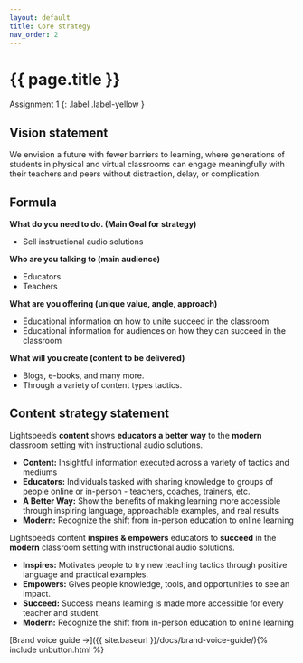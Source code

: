 ```yaml
---
layout: default
title: Core strategy
nav_order: 2
---
```


# {{ page.title }} 

Assignment 1
{: .label .label-yellow }

## Vision statement 
We envision a future with fewer barriers to learning, where generations of students in physical and virtual classrooms can engage meaningfully with their teachers and peers without distraction, delay, or complication.

## Formula

**What do you need to do. (Main Goal for strategy)**

- Sell instructional audio solutions

**Who are you talking to (main audience)**

- Educators
- Teachers

**What are you offering (unique value, angle, approach)**

- Educational information on how to unite succeed in the classroom
- Educational information for audiences on how they can succeed in the classroom 

**What will you create (content to be delivered)**
- Blogs, e-books, and many more. 
- Through a variety of content types tactics. 

## Content strategy statement

Lightspeed’s **content** shows **educators a better way** to the **modern** classroom setting with instructional audio solutions. 
- **Content:** Insightful information executed across a variety of tactics and mediums
- **Educators:** Individuals tasked with sharing knowledge to groups of people online or in-person - teachers, coaches, trainers, etc. 
- **A Better Way:** Show the benefits of making learning more accessible through inspiring language, approachable examples, and real results
- **Modern:** Recognize the shift from in-person education to online learning


Lightspeeds content **inspires & empowers** educators to **succeed** in the **modern** classroom setting with instructional audio solutions. 

- **Inspires:** Motivates people to try new teaching tactics through positive language and practical examples.
- **Empowers:** Gives people knowledge, tools, and opportunities to see an impact.
- **Succeed:** Success means learning is made more accessible for every teacher and student. 
- **Modern:** Recognize the shift from in-person education to online learning

[Brand voice guide →]({{ site.baseurl }}/docs/brand-voice-guide/){% include unbutton.html %}